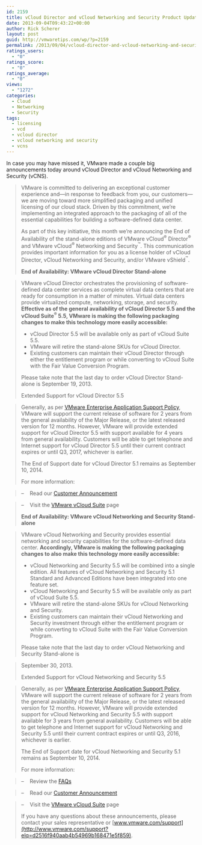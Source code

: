 ```yaml
---
id: 2159
title: vCloud Director and vCloud Networking and Security Product Update
date: 2013-09-04T09:43:22+00:00
author: Rick Scherer
layout: post
guid: http://vmwaretips.com/wp/?p=2159
permalink: /2013/09/04/vcloud-director-and-vcloud-networking-and-security-product-update/
ratings_users:
  - "0"
ratings_score:
  - "0"
ratings_average:
  - "0"
views:
  - "1272"
categories:
  - Cloud
  - Networking
  - Security
tags:
  - licensing
  - vcd
  - vcloud director
  - vcloud networking and security
  - vcns
---
```

In case you may have missed it, VMware made a couple big announcements today around vCloud Director and vCloud Networking and Security (vCNS).

> VMware is committed to delivering an exceptional customer experience and—in response to feedback from you, our customers—we are moving toward more simplified packaging and unified licensing of our cloud stack. Driven by this commitment, we&#8217;re implementing an integrated approach to the packaging of all of the essential capabilities for building a software-defined data center.
> 
> As part of this key initiative, this month we&#8217;re announcing the End of Availability of the stand-alone editions of VMware vCloud<sup>®</sup> Director<sup>®</sup> and VMware vCloud<sup>®</sup> Networking and Security<sup>™</sup>. This communication provides important information for you as a license holder of vCloud Director, vCloud Networking and Security, and/or VMware vShield<sup>™</sup>.
> 
> **End of Availability: VMware vCloud Director Stand-alone**
  
> VMware vCloud Director orchestrates the provisioning of software-defined data center services as complete virtual data centers that are ready for consumption in a matter of minutes. Virtual data centers provide virtualized compute, networking, storage, and security. **Effective as of the general availability of vCloud Director 5.5 and the vCloud Suite<sup>®</sup> 5.5, VMware is making the following packaging changes to make this technology more easily accessible:**
> 
>   * vCloud Director 5.5 will be available only as part of vCloud Suite 5.5.
>   * VMware will retire the stand-alone SKUs for vCloud Director.
>   * Existing customers can maintain their vCloud Director through either the entitlement program or while converting to vCloud Suite with the Fair Value Conversion Program.
> 
> Please take note that the last day to order vCloud Director Stand-alone is September 19, 2013.
> 
> Extended Support for vCloud Director 5.5
  
> Generally, as per <a href="http://www.vmware.com/support/policies/index.html?elq=d2516f940aab4b54969b168471e5f859" target="_blank">VMware Enterprise Application Support Policy</a>, VMware will support the current release of software for 2 years from the general availability of the Major Release, or the latest released version for 12 months. However, VMware will provide extended support for vCloud Director 5.5 with support available for 4 years from general availability. Customers will be able to get telephone and Internet support for vCloud Director 5.5 until their current contract expires or until Q3, 2017, whichever is earlier.
> 
> The End of Support date for vCloud Director 5.1 remains as September 10, 2014.
> 
> For more information:
  
> –    Read our <a href="http://app.connect.vmware.com/e/er?s=524&lid=29817&elq=d2516f940aab4b54969b168471e5f859" target="_blank">Customer Announcement</a>
  
> –    Visit the <a href="http://www.vmware.com/products/vcloud-suite/?elq=d2516f940aab4b54969b168471e5f859" target="_blank">VMware vCloud Suite</a> page
> 
> **End of Availability: VMware vCloud Networking and Security Stand-alone**
  
> VMware vCloud Networking and Security provides essential networking and security capabilities for the software-defined data center. **Accordingly, VMware is making the following packaging changes to also make this technology more easily accessible:** 
> 
>   * vCloud Networking and Security 5.5 will be combined into a single edition. All features of vCloud Networking and Security 5.1 Standard and Advanced Editions have been integrated into one feature set.
>   * vCloud Networking and Security 5.5 will be available only as part of vCloud Suite 5.5.
>   * VMware will retire the stand-alone SKUs for vCloud Networking and Security.
>   * Existing customers can maintain their vCloud Networking and Security investment through either the entitlement program or while converting to vCloud Suite with the Fair Value Conversion Program.
> 
> Please take note that the last day to order vCloud Networking and Security Stand-alone is
  
> September 30, 2013.
> 
> Extended Support for vCloud Networking and Security 5.5
  
> Generally, as per <a href="http://www.vmware.com/support/policies/index.html?elq=d2516f940aab4b54969b168471e5f859" target="_blank">VMware Enterprise Application Support Policy</a>, VMware will support the current release of software for 2 years from the general availability of the Major Release, or the latest released version for 12 months. However, VMware will provide extended support for vCloud Networking and Security 5.5 with support available for 3 years from general availability. Customers will be able to get telephone and Internet support for vCloud Networking and Security 5.5 until their current contract expires or until Q3, 2016, whichever is earlier.
> 
> The End of Support date for vCloud Networking and Security 5.1 remains as September 10, 2014.
> 
> For more information:
  
> –    Review the [FAQs](http://www.vmware.com/products/vcloud-network-security.html?elq=d2516f940aab4b54969b168471e5f859)
  
> –    Read our [Customer Announcement](http://app.connect.vmware.com/e/er?s=524&lid=29818&elq=d2516f940aab4b54969b168471e5f859)
  
> –    Visit the [VMware vCloud Suite](http://www.vmware.com/products/vcloud-suite/?elq=d2516f940aab4b54969b168471e5f859) page
> 
> If you have any questions about these announcements, please contact your sales representative or [www.vmware.com/support](http://www.vmware.com/support?elq=d2516f940aab4b54969b168471e5f859).